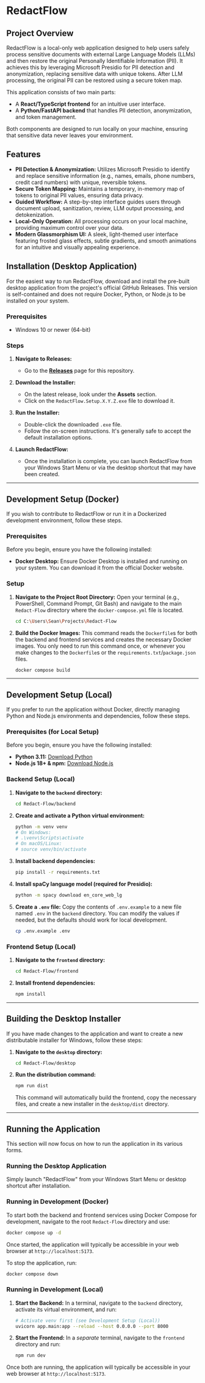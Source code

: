 # RedactFlow

## Project Overview

RedactFlow is a local-only web application designed to help users safely process sensitive documents with external Large Language Models (LLMs) and then restore the original Personally Identifiable Information (PII). It achieves this by leveraging Microsoft Presidio for PII detection and anonymization, replacing sensitive data with unique tokens. After LLM processing, the original PII can be restored using a secure token map.

This application consists of two main parts:

- A **React/TypeScript frontend** for an intuitive user interface.
- A **Python/FastAPI backend** that handles PII detection, anonymization, and token management.

Both components are designed to run locally on your machine, ensuring that sensitive data never leaves your environment.

## Features

- **PII Detection & Anonymization:** Utilizes Microsoft Presidio to identify and replace sensitive information (e.g., names, emails, phone numbers, credit card numbers) with unique, reversible tokens.
- **Secure Token Mapping:** Maintains a temporary, in-memory map of tokens to original PII values, ensuring data privacy.
- **Guided Workflow:** A step-by-step interface guides users through document upload, sanitization, review, LLM output processing, and detokenization.
- **Local-Only Operation:** All processing occurs on your local machine, providing maximum control over your data.
- **Modern Glassmorphism UI:** A sleek, light-themed user interface featuring frosted glass effects, subtle gradients, and smooth animations for an intuitive and visually appealing experience.

## Installation (Desktop Application)

For the easiest way to run RedactFlow, download and install the pre-built desktop application from the project's official GitHub Releases. This version is self-contained and does not require Docker, Python, or Node.js to be installed on your system.

### Prerequisites

- Windows 10 or newer (64-bit)

### Steps

1.  **Navigate to Releases:**
    - Go to the [**Releases**](/releases) page for this repository.

2.  **Download the Installer:**
    - On the latest release, look under the **Assets** section.
    - Click on the `RedactFlow.Setup.X.Y.Z.exe` file to download it.

3.  **Run the Installer:**
    - Double-click the downloaded `.exe` file.
    - Follow the on-screen instructions. It's generally safe to accept the default installation options.

4.  **Launch RedactFlow:**
    - Once the installation is complete, you can launch RedactFlow from your Windows Start Menu or via the desktop shortcut that may have been created.

---

## Development Setup (Docker)

If you wish to contribute to RedactFlow or run it in a Dockerized development environment, follow these steps.

### Prerequisites

Before you begin, ensure you have the following installed:

- **Docker Desktop:** Ensure Docker Desktop is installed and running on your system. You can download it from the official Docker website.

### Setup

1. **Navigate to the Project Root Directory:**
    Open your terminal (e.g., PowerShell, Command Prompt, Git Bash) and navigate to the main `Redact-Flow` directory where the `docker-compose.yml` file is located.

    ```bash
    cd C:\Users\Sean\Projects\Redact-Flow
    ```

2. **Build the Docker Images:**
    This command reads the `Dockerfile`s for both the backend and frontend services and creates the necessary Docker images. You only need to run this command once, or whenever you make changes to the `Dockerfile`s or the `requirements.txt`/`package.json` files.

    ```bash
    docker compose build
    ```

---

## Development Setup (Local)

If you prefer to run the application without Docker, directly managing Python and Node.js environments and dependencies, follow these steps.

### Prerequisites (for Local Setup)

Before you begin, ensure you have the following installed:

- **Python 3.11:** [Download Python](https://www.python.org/downloads/)
- **Node.js 18+ & npm:** [Download Node.js](https://nodejs.org/en/download/)

### Backend Setup (Local)

1. **Navigate to the `backend` directory:**

    ```bash
    cd Redact-Flow/backend
    ```

2. **Create and activate a Python virtual environment:**

    ```bash
    python -m venv venv
    # On Windows:
    # .\venv\Scripts\activate
    # On macOS/Linux:
    # source venv/bin/activate
    ```

3. **Install backend dependencies:**

    ```bash
    pip install -r requirements.txt
    ```

4. **Install spaCy language model (required for Presidio):**

    ```bash
    python -m spacy download en_core_web_lg
    ```

5. **Create a `.env` file:**
    Copy the contents of `.env.example` to a new file named `.env` in the `backend` directory. You can modify the values if needed, but the defaults should work for local development.

    ```bash
    cp .env.example .env
    ```

### Frontend Setup (Local)

1. **Navigate to the `frontend` directory:**

    ```bash
    cd Redact-Flow/frontend
    ```

2. **Install frontend dependencies:**

    ```bash
    npm install
    ```

---

## Building the Desktop Installer

If you have made changes to the application and want to create a new distributable installer for Windows, follow these steps:

1. **Navigate to the `desktop` directory:**
   ```bash
   cd Redact-Flow/desktop
   ```

2. **Run the distribution command:**
   ```bash
   npm run dist
   ```
   This command will automatically build the frontend, copy the necessary files, and create a new installer in the `desktop/dist` directory.

---

## Running the Application

This section will now focus on how to run the application in its various forms.

### Running the Desktop Application

Simply launch "RedactFlow" from your Windows Start Menu or desktop shortcut after installation.

### Running in Development (Docker)

To start both the backend and frontend services using Docker Compose for development, navigate to the root `Redact-Flow` directory and use:

```bash
docker compose up -d
```

Once started, the application will typically be accessible in your web browser at `http://localhost:5173`.

To stop the application, run:

```bash
docker compose down
```

### Running in Development (Local)

1. **Start the Backend:**
    In a terminal, navigate to the `backend` directory, activate its virtual environment, and run:

    ```bash
    # Activate venv first (see Development Setup (Local))
    uvicorn app.main:app --reload --host 0.0.0.0 --port 8000
    ```

2. **Start the Frontend:**
    In a *separate* terminal, navigate to the `frontend` directory and run:

    ```bash
    npm run dev
    ```

Once both are running, the application will typically be accessible in your web browser at `http://localhost:5173`.


